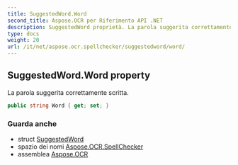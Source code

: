 ```yaml
---
title: SuggestedWord.Word
second_title: Aspose.OCR per Riferimento API .NET
description: SuggestedWord proprietà. La parola suggerita correttamente scritta.
type: docs
weight: 20
url: /it/net/aspose.ocr.spellchecker/suggestedword/word/
---
```

## SuggestedWord.Word property

La parola suggerita correttamente scritta.

```csharp
public string Word { get; set; }
```

### Guarda anche

* struct [SuggestedWord](../)
* spazio dei nomi [Aspose.OCR.SpellChecker](../../suggestedword/)
* assemblea [Aspose.OCR](../../../)


